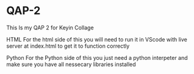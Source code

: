 # QAP-2
This Is my QAP 2 for Keyin Collage

HTML
For the html side of this you will need to run it in VScode with live server at index.html to get it to function correctly

Python
For the Python side of this you just need a python interpeter and make sure you have all nessecary libraries installed
